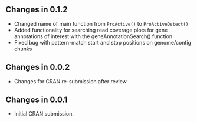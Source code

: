 ## Changes in 0.1.2
+ Changed name of main function from `ProActive()` to `ProActiveDetect()`
+ Added functionality for searching read coverage plots for gene annotations of 
interest with the geneAnnotationSearch() function
+ Fixed bug with pattern-match start and stop positions on genome/contig chunks

## Changes in 0.0.2
+ Changes for CRAN re-submission after review

## Changes in 0.0.1

+ Initial CRAN submission.
